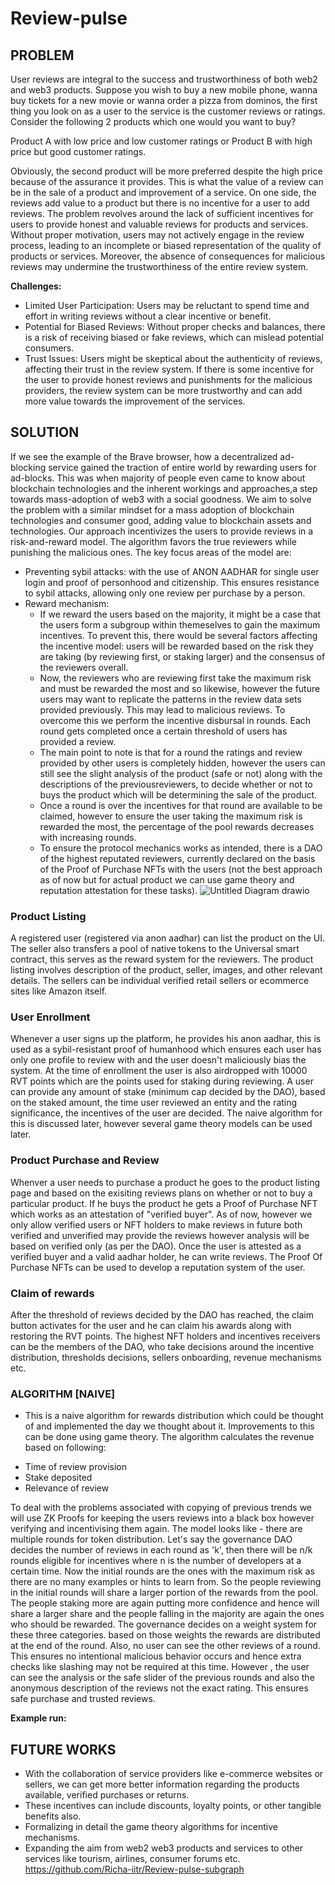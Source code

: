 # Review-pulse

## PROBLEM
User reviews are integral to the success and trustworthiness of both web2 and web3 products. Suppose you wish to buy a new mobile phone, wanna buy tickets for a new movie or wanna order a pizza from dominos, the first thing you look on as a user to the service is the customer reviews or ratings. Consider the following 2 products which one would you want to buy?

Product A with low price and low customer ratings or Product B with high price but good customer ratings.

Obviously, the second product will be more preferred despite the high price because of the assurance it provides. This is what the value of a review can be in the sale of a product and improvement of a service. On one side, the reviews add value to a product but there is no incentive for a user to add reviews. The problem revolves around the lack of sufficient incentives for users to provide honest and valuable reviews for products and services. Without proper motivation, users may not actively engage in the review process, leading to an incomplete or biased representation of the quality of products or services. Moreover, the absence of consequences for malicious reviews may undermine the trustworthiness of the entire review system.

**Challenges:**
- Limited User Participation: Users may be reluctant to spend time and effort in writing reviews without a clear incentive or benefit.
- Potential for Biased Reviews: Without proper checks and balances, there is a risk of receiving biased or fake reviews, which can mislead potential consumers.
- Trust Issues: Users might be skeptical about the authenticity of reviews, affecting their trust in the review system.
If there is some incentive for the user to provide honest reviews and punishments for the malicious providers, the review system can be more trustworthy and can add more value towards the improvement of the services.


## SOLUTION

If we see the example of the Brave browser, how a decentralized ad-blocking service gained the traction of entire world by rewarding users for ad-blocks. This was when majority of people even came to know about blockchain technologies and the inherent workings and approaches,a step towards mass-adoption of web3 with a social goodness. We aim to solve the problem with a similar mindset for a mass adoption of blockchain technologies and consumer good, adding value to blockchain assets and technologies. 
Our approach incentivizes the users to provide reviews in a risk-and-reward model. The algorithm favors the true reviewers while punishing the malicious ones. The key focus areas of the model are:
- Preventing sybil attacks: with the use of ANON AADHAR for single user login and proof of personhood and citizenship. This ensures resistance to sybil attacks, allowing only one review per purchase by a person.
- Reward mechanism:
  - If we reward the users based on the majority, it might be a case that the users form a subgroup within themeselves to gain the maximum incentives. To prevent this, there would be several factors affecting the incentive model: users will be rewarded based on the risk they are taking (by reviewing first, or staking larger) and the consensus of the reviewers overall.
  - Now, the reviewers who are reviewing first take the maximum risk and must be rewarded the most and so likewise, however the future users may want to replicate the patterns in the review data sets provided previously. This may lead to malicious reviews. To overcome this we perform the incentive disbursal in rounds. Each round gets completed once a certain threshold of users has provided a review. 
  - The main point to note is that for a round the ratings and review provided by other users is completely hidden, however the users can still see the slight analysis of the product (safe or not) along with the descriptions of the previousreviewers, to decide whether or not to buys the product which will be determining the sale of the product.
  - Once a round is over the incentives for that round are available to be claimed, however to ensure the user taking the maximum risk is rewarded the most, the percentage of the pool rewards decreases with increasing rounds.
  - To ensure the protocol mechanics works as intended, there is a DAO of the highest reputated reviewers, currently declared on the basis of the Proof of Purchase NFTs with the users (not the best approach as of now but for actual product we can use game theory and reputation attestation for these tasks).
    ![Untitled Diagram drawio](https://github.com/Richa-iitr/Review-pulse/assets/76250660/29bbc9ec-d857-414c-914e-362c58ddddb6)


### Product Listing
A registered user (registered via anon aadhar) can list the product on the UI. The seller also transfers a pool of native tokens to the Universal smart contract, this serves as the reward system for the reviewers. The product listing involves description of the product, seller, images, and other relevant details. The sellers can be individual verified retail sellers or ecommerce sites like Amazon itself. 

### User Enrollment
Whenever a user signs up the platform, he provides his anon aadhar, this is used as a sybil-resistant proof of humanhood which ensures each user has only one profile to review with and the user doesn't maliciously bias the system. At the time of enrollment the user is also airdropped with 10000 RVT points which are the points used for staking during reviewing. A user can provide any amount of stake (minimum cap decided by the DAO), based on the staked amount, the time user reviewed an entity and the rating significance, the incentives of the user are decided. The naive algorithm for this is discussed later, however several game theory models can be used later.

### Product Purchase and Review
Whenver a user needs to purchase a product he goes to the product listing page and based on the exisiting reviews plans on whether or not to buy a particular product. If he buys the product he gets a Proof of Purchase NFT which works as an attestation of "verified buyer". As of now, however we only allow verified users or NFT holders to make reviews in future both verified and unverified may provide the reviews however analysis will be based on verified only (as per the DAO). Once the user is attested as a verified buyer and a valid aadhar holder, he can write reviews. The Proof Of Purchase NFTs can be used to develop a reputation system of the user. 

### Claim of rewards
After the threshold of reviews decided by the DAO has reached, the claim button activates for the user and he can claim his awards along with restoring the RVT points. The highest NFT holders and incentives receivers can be the members of the DAO, who take decisions around the incentive distribution, thresholds decisions, sellers onboarding, revenue mechanisms etc. 

### ALGORITHM [NAIVE]
* This is a naive algorithm for rewards distribution which could be thought of and implemented the day we thought about it. Improvements to this can be done using game theory.
The algorithm calculates the revenue based on following:
- Time of review provision
- Stake deposited
- Relevance of review

To deal with the problems associated with copying of previous trends we will use ZK Proofs for keeping the users reviews into a black box however verifying and incentivising them again. The model looks like - there are multiple rounds for token distribution. Let's say the governance DAO decides the number of reviews in each round as 'k', then there will be n/k rounds eligible for incentives where n is the number of developers at a certain time. Now the initial rounds are the ones with the maximum risk as there are no many examples or hints to learn from. So the people reviewing in the initial rounds will share a larger portion of the rewards from the pool. The people staking more are again putting more confidence and hence will share a larger share and the people falling in the majority are again the ones who should be rewarded. The governance decides on a weight system for these three categories. based on those weights the rewards are distributed at the end of the round. Also, no user can see the other reviews of a round. This ensures no intentional malicious behavior occurs and hence extra checks like slashing may not be required at this time. However , the user can see the analysis or the safe slider of the previous rounds and also the anonymous description of the reviews not the exact rating. This ensures safe purchase and trusted reviews. 

**Example run:**


## FUTURE WORKS
- With the collaboration of service providers like e-commerce websites or sellers, we can get more better information regarding the products available, verified purchases or returns.
- These incentives can include discounts, loyalty points, or other tangible benefits also.
- Formalizing in detail the game theory algorithms for incentive mechanisms.
- Expanding the aim from web2 web3 products and services to other services like tourism, airlines, consumer forums etc.
 https://github.com/Richa-iitr/Review-pulse-subgraph
